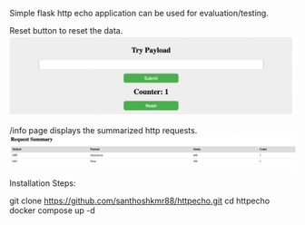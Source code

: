 Simple flask http echo application can be used for evaluation/testing. 
 
Reset button to reset the data.
![img.png](img.png)

/info page displays the summarized http requests.
![img_1.png](img_1.png)


Installation Steps:

git clone https://github.com/santhoshkmr88/httpecho.git
cd httpecho
docker compose up -d
